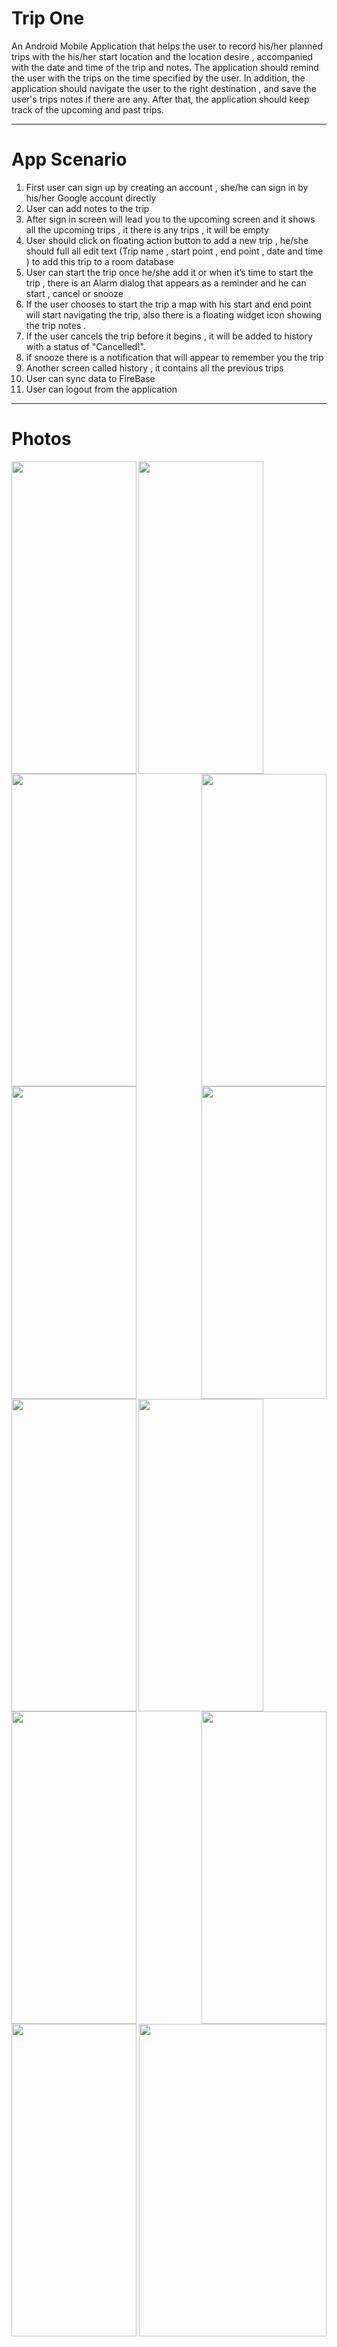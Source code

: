 # Trip One 
 An Android Mobile Application that helps the user to record his/her planned trips with the his/her start location and the location desire ,
accompanied with the date and time of the trip and notes.
The application should remind the user with the trips on the time specified by the user.
In addition, the application should navigate the user to the right destination , and save the user's trips notes if there are any.
After that, the application should keep track of the upcoming and past trips.

---------
# App Scenario

1. First user can sign up by creating an account , she/he can sign in by his/her Google account directly
2. User can add notes to the trip 
3. After sign in screen will lead you to the upcoming screen and it shows all the upcoming trips , it there is any trips , it will be empty
4. User should click on floating action button to add a new trip , he/she should full all edit text (Trip name , start point , end point , date and time )
 to add this trip to a room database
4. User can start the trip once he/she add it or when it’s time to start the trip , 
there is an Alarm dialog that appears as a reminder and he can start , cancel or snooze 
5. If the user chooses to start the trip a map with his start and end point will start navigating the trip, also there is a floating widget icon  showing the trip notes .
6. If the user cancels the trip before it begins , it will be added to history with a status of "Cancelled!".
7. if snooze there is a notification that will appear to remember you the trip
8. Another screen called history , it contains all the previous trips
9. User can sync data to FireBase 
10. User can logout from the application

--------
# Photos
<img align="left" width="200" height="500" src="https://user-images.githubusercontent.com/72301122/132779588-8bdc3802-4b58-4c51-b5da-f186568feceb.jpg">
<img align="center" width="200" height="500" src="https://user-images.githubusercontent.com/72301122/132777138-696649d4-29d3-40b0-bcba-61b0cf859266.jpg">
<img align="right" width="200" height="500" src="https://user-images.githubusercontent.com/72301122/132778202-d238c447-d1c8-452b-96d5-365fcfef281c.jpg">
<img align="left" width="200" height="500" src="https://user-images.githubusercontent.com/72301122/132778283-badd6828-31a2-4091-bdbd-5dd3afafb735.jpg">
<img align="center" width="200" height="500" src="https://user-images.githubusercontent.com/72301122/132778495-38994227-cb94-4afc-9dc2-3e886dc90ee5.jpg">
<img align="right" width="200" height="500" src="https://user-images.githubusercontent.com/72301122/132804409-b93bfab1-6050-42b2-a033-294e9a843321.jpg">
<img align="left" width="200" height="500" src="https://user-images.githubusercontent.com/72301122/132778597-bb87a79f-dbda-4920-b93b-bb1d61a3a026.jpg">
<img align="center" width="200" height="500" src="https://user-images.githubusercontent.com/72301122/132778658-71437605-51f5-48bf-a92b-8e78166c8a32.jpg">
<img align="right" width="200" height="500" src="https://user-images.githubusercontent.com/72301122/132778775-c5d04c9b-af85-43b1-94c4-37de14262293.jpg">
<img align="left" width="200" height="500" src="https://user-images.githubusercontent.com/72301122/132778815-9f0b46e2-920a-4c5b-aa13-c3380ad4142b.jpg">
<img align="center" width="200" height="500" src="https://user-images.githubusercontent.com/72301122/132778938-3802962b-84c3-4113-a140-7147400ae919.jpg">
<img align="right" width="300" height="500" src="https://user-images.githubusercontent.com/72301122/132779086-527db938-0ed7-4ea9-a420-68264fc07e55.jpg">



